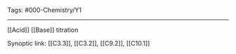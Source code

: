 Tags: #000-Chemistry/Y1 

---
[[Acid]] [[Base]] titration

Synoptic link: [[C3.3]], [[C3.2]], [[C9.2]], [[C10.1]]
